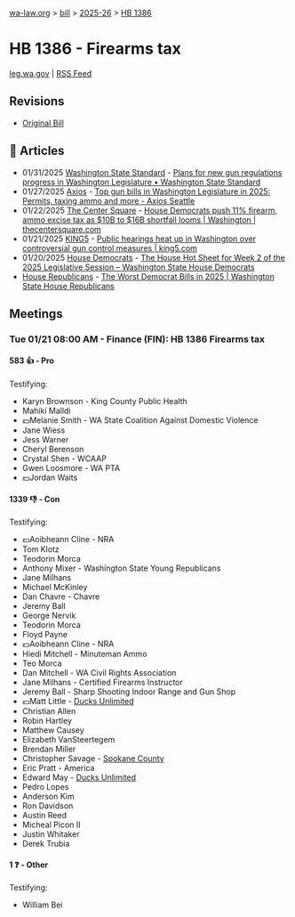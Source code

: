 [wa-law.org](/) > [bill](/bill/) > [2025-26](/bill/2025-26/) > [HB 1386](/bill/2025-26/hb/1386/)

# HB 1386 - Firearms tax
[leg.wa.gov](https://app.leg.wa.gov/billsummary?BillNumber=1386&Year=2025&Initiative=false) | [RSS Feed](./rss.xml)

## Revisions
* [Original Bill](1/)

## 📰 Articles
* 01/31/2025 [Washington State Standard](/org/washington_state_standard/) - [Plans for new gun regulations progress in Washington Legislature • Washington State Standard](https://washingtonstatestandard.com/2025/01/31/plans-for-new-gun-regulations-progress-in-washington-legislature/#:~:text=House%20Bill%201386)
* 01/27/2025 [Axios](/org/axios/) - [Top gun bills in Washington Legislature in 2025: Permits, taxing ammo and more - Axios Seattle](https://www.axios.com/local/seattle/2025/01/27/gun-permit-license-ammo-tax-washington-law-2025#:~:text=new%20tax)
* 01/22/2025 [The Center Square](/org/the_center_square/) - [House Democrats push 11% firearm, ammo excise tax as $10B to $16B shortfall looms | Washington | thecentersquare.com](https://www.thecentersquare.com/washington/article_fb243d82-d914-11ef-9e0d-07292cae466c.html#:~:text=House%20Bill%201386)
* 01/21/2025 [KING5](/org/king5/) - [Public hearings heat up in Washington over controversial gun control measures | king5.com](https://www.king5.com/article/news/local/gun-violence-survivors-gun-rights-advocates-washington-bill-proposals/281-4930edfc-010e-48d2-99fe-e86406a50714#:~:text=House%20Bill%201386)
* 01/20/2025 [House Democrats](/org/house_democrats/) - [The House Hot Sheet for Week 2 of the 2025 Legislative Session – Washington State House Democrats](https://housedemocrats.wa.gov/blog/2025/01/20/the-house-hot-sheet-for-week-2-of-the-2025-legislative-session/#:~:text=HB%201386)
* [House Republicans](/org/house_republicans/) - [The Worst Democrat Bills in 2025 | Washington State House Republicans](https://houserepublicans.wa.gov/the-worst-democrat-bills-in-2025/#:~:text=House%20Bill%201386)

## Meetings
### Tue 01/21 08:00 AM - Finance (FIN): HB 1386 Firearms tax
#### 583 👍 - Pro
Testifying:
* Karyn Brownson - King County Public Health
* Mahiki Malldi
* 💵Melanie Smith - WA State Coalition Against Domestic Violence
* Jane Wiess
* Jess Warner
* Cheryl Berenson
* Crystal Shen - WCAAP
* Gwen Loosmore - WA PTA
* 💵Jordan Waits

#### 1339 👎 - Con
Testifying:
* 💵Aoibheann Cline - NRA
* Tom Klotz
* Teodorin Morca
* Anthony Mixer - Washington State Young Republicans
* Jane Milhans
* Michael McKinley
* Dan Chavre - Chavre
* Jeremy Ball
* George Nervik
* Teodorin Morca
* Floyd Payne
* 💵Aoibheann Cline - NRA
* Hiedi Mitchell - Minuteman Ammo
* Teo Morca
* Dan Mitchell - WA Civil Rights Association
* Jane Milhans - Certified Firearms Instructor
* Jeremy Ball - Sharp Shooting Indoor Range and Gun Shop
* 💵Matt Little - [Ducks Unlimited](/org/ducks_unlimited/)
* Christian Allen
* Robin Hartley
* Matthew Causey
* Elizabeth VanSteertegem
* Brendan Miller
* Christopher Savage - [Spokane County](/org/spokane_county/)
* Eric Pratt - America
* Edward May - [Ducks Unlimited](/org/ducks_unlimited/)
* Pedro Lopes
* Anderson Kim
* Ron Davidson
* Austin Reed
* Micheal Picon II
* Justin Whitaker
* Derek Trubia

#### 1 ❓ - Other
Testifying:
* William Bei
